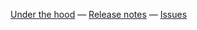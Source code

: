 [Under the hood](https://github.com/d-bl/GroundForge/tree/gh-pages/#how-its-made) — [Release notes](https://github.com/d-bl/GroundForge/releases/) — [Issues](https://github.com/d-bl/GroundForge/issues/)